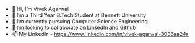 - 👋 Hi, I’m Vivek Agarwal
- 👀 I’m a Third Year B.Tech Student at Bennett University
- 🌱 I’m currently pursuing Computer Science Engineering
- 💞️ I’m looking to collaborate on LinkedIn and Github
- 📫 My LinkedIn - https://www.linkedin.com/in/vivek-agarwal-3036aa24a

<!---
VivekAgarwal31/VivekAgarwal31 is a ✨ special ✨ repository because its `README.md` (this file) appears on your GitHub profile.
You can click the Preview link to take a look at your changes.
--->
